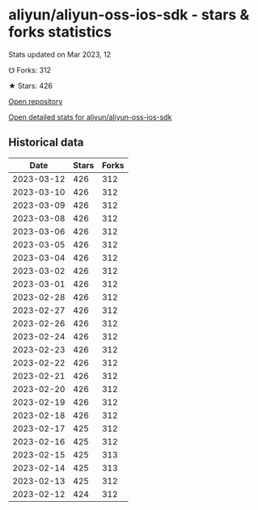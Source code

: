 # aliyun/aliyun-oss-ios-sdk - stars & forks statistics

Stats updated on Mar 2023, 12

☋ Forks: 312

★ Stars: 426

[Open repository](https://github.com/aliyun/aliyun-oss-ios-sdk)

[Open detailed stats for aliyun/aliyun-oss-ios-sdk](https://reviewgithub.com/rep/aliyun/aliyun-oss-ios-sdk)

## Historical data
| Date | Stars | Forks |
|------|-------|-------|
| 2023-03-12 | 426 | 312 | 
| 2023-03-10 | 426 | 312 | 
| 2023-03-09 | 426 | 312 | 
| 2023-03-08 | 426 | 312 | 
| 2023-03-06 | 426 | 312 | 
| 2023-03-05 | 426 | 312 | 
| 2023-03-04 | 426 | 312 | 
| 2023-03-02 | 426 | 312 | 
| 2023-03-01 | 426 | 312 | 
| 2023-02-28 | 426 | 312 | 
| 2023-02-27 | 426 | 312 | 
| 2023-02-26 | 426 | 312 | 
| 2023-02-24 | 426 | 312 | 
| 2023-02-23 | 426 | 312 | 
| 2023-02-22 | 426 | 312 | 
| 2023-02-21 | 426 | 312 | 
| 2023-02-20 | 426 | 312 | 
| 2023-02-19 | 426 | 312 | 
| 2023-02-18 | 426 | 312 | 
| 2023-02-17 | 425 | 312 | 
| 2023-02-16 | 425 | 312 | 
| 2023-02-15 | 425 | 313 | 
| 2023-02-14 | 425 | 313 | 
| 2023-02-13 | 425 | 312 | 
| 2023-02-12 | 424 | 312 | 

